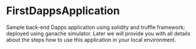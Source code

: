 # FirstDappsApplication
Sample back-end Dapps application using solidity and truffle framework; deployed using ganache simulator. Later we will provide you with all details about the steps how to use this application in your local environment.

